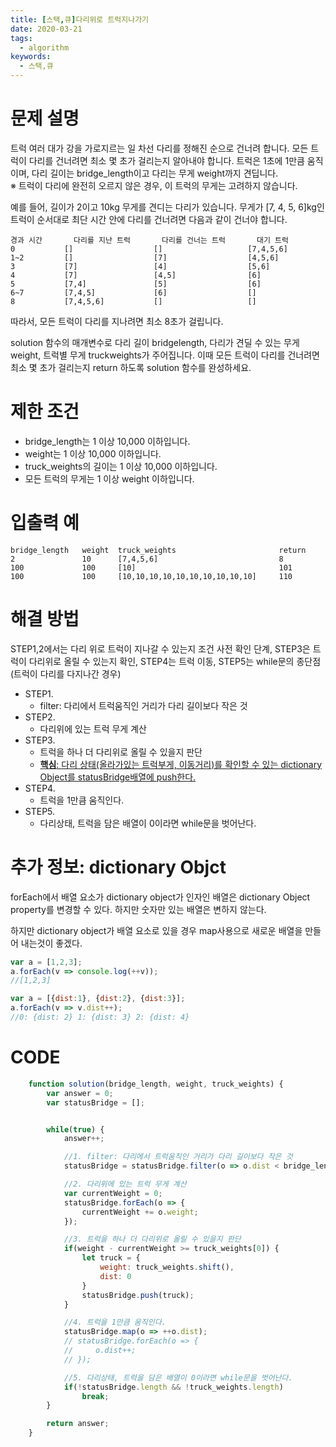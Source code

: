 ```yaml
---
title: [스택,큐]다리위로 트럭지나가기
date: 2020-03-21
tags:
  - algorithm
keywords:
  - 스택,큐
---
```

# 문제 설명
트럭 여러 대가 강을 가로지르는 일 차선 다리를 정해진 순으로 건너려 합니다. 
모든 트럭이 다리를 건너려면 최소 몇 초가 걸리는지 알아내야 합니다. 
트럭은 1초에 1만큼 움직이며, 다리 길이는 bridge_length이고 다리는 무게 weight까지 견딥니다.  
※ 트럭이 다리에 완전히 오르지 않은 경우, 이 트럭의 무게는 고려하지 않습니다.

예를 들어, 길이가 2이고 10kg 무게를 견디는 다리가 있습니다. 무게가 [7, 4, 5, 6]kg인 트럭이 순서대로 최단 시간 안에 다리를 건너려면 다음과 같이 건너야 합니다.

```
경과 시간	    다리를 지난 트럭	    다리를 건너는 트럭	     대기 트럭
0	        []	                []	                 [7,4,5,6]
1~2	        []	                [7]	                 [4,5,6]
3	        [7]	                [4]	                 [5,6]
4	        [7]	                [4,5]	             [6]
5	        [7,4]	            [5]	                 [6]
6~7	        [7,4,5]	            [6]	                 []
8	        [7,4,5,6]	        []	                 []
```
따라서, 모든 트럭이 다리를 지나려면 최소 8초가 걸립니다.

solution 함수의 매개변수로 다리 길이 bridgelength, 다리가 견딜 수 있는 무게 weight, 트럭별 무게 truckweights가 주어집니다. 이때 모든 트럭이 다리를 건너려면 최소 몇 초가 걸리는지 return 하도록 solution 함수를 완성하세요.

# 제한 조건
* bridge_length는 1 이상 10,000 이하입니다.
* weight는 1 이상 10,000 이하입니다.
* truck_weights의 길이는 1 이상 10,000 이하입니다.
* 모든 트럭의 무게는 1 이상 weight 이하입니다.

# 입출력 예
```
bridge_length	weight	truck_weights	                    return
2	            10	    [7,4,5,6]	                        8
100	            100	    [10]	                            101
100	            100	    [10,10,10,10,10,10,10,10,10,10]	    110
```

# 해결 방법 
STEP1,2에서는 다리 위로 트럭이 지나갈 수 있는지 조건 사전 확인 단계, STEP3은 트럭이 다리위로 올릴 수 있는지 확인, STEP4는 트럭 이동, STEP5는 while문의 종단점(트럭이 다리를 다지나간 경우)

* STEP1.
    - filter: 다리에서 트럭움직인 거리가 다리 길이보다 작은 것
* STEP2.
    - 다리위에 있는 트럭 무게 계산
* STEP3.
    - 트럭을 하나 더 다리위로 올릴 수 있을지 판단
    - <u>**핵심**: 다리 상태(올라가있는 트럭부게, 이동거리)를 확인할 수 있는 dictionary Object를 statusBridge배열에 push한다.</u>
* STEP4.
    - 트럭을 1만큼 움직인다.
* STEP5.
    - 다리상태, 트럭을 담은 배열이 0이라면 while문을 벗어난다. 

# 추가 정보: dictionary Objct
forEach에서 배열 요소가 dictionary object가 인자인 배열은 dictionary Object property를 변경할 수 있다.
하지만 숫자만 있는 배열은 변하지 않는다. 

하지만 dictionary object가 배열 요소로 있을 경우 map사용으로 새로운 배열을 만들어 내는것이 좋겠다. 

```js
var a = [1,2,3];
a.forEach(v => console.log(++v));
//[1,2,3]

var a = [{dist:1}, {dist:2}, {dist:3}];
a.forEach(v => v.dist++);
//0: {dist: 2} 1: {dist: 3} 2: {dist: 4}
```
# CODE
```js
    function solution(bridge_length, weight, truck_weights) {
        var answer = 0;
        var statusBridge = [];


        while(true) {
            answer++;

            //1. filter: 다리에서 트럭움직인 거리가 다리 길이보다 작은 것
            statusBridge = statusBridge.filter(o => o.dist < bridge_length);

            //2. 다리위에 있는 트럭 무게 계산
            var currentWeight = 0;
            statusBridge.forEach(o => {
                currentWeight += o.weight;
            });

            //3. 트럭을 하나 더 다리위로 올릴 수 있을지 판단
            if(weight - currentWeight >= truck_weights[0]) {
                let truck = {
                    weight: truck_weights.shift(),
                    dist: 0
                }
                statusBridge.push(truck);
            }

            //4. 트럭을 1만큼 움직인다.
            statusBridge.map(o => ++o.dist);
            // statusBridge.forEach(o => {
            //     o.dist++;
            // });

            //5. 다리상태, 트럭을 담은 배열이 0이라면 while문을 벗어난다. 
            if(!statusBridge.length && !truck_weights.length)
                break;
        }

        return answer;
    }
```

